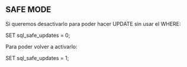 

## SAFE MODE

Si queremos desactivarlo para poder hacer UPDATE sin usar el WHERE:

SET sql_safe_updates = 0;

Para poder volver a activarlo:

SET sql_safe_updates = 1;